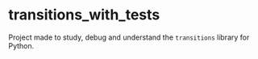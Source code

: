 # transitions_with_tests
Project made to study, debug and understand the `transitions` library for Python.
